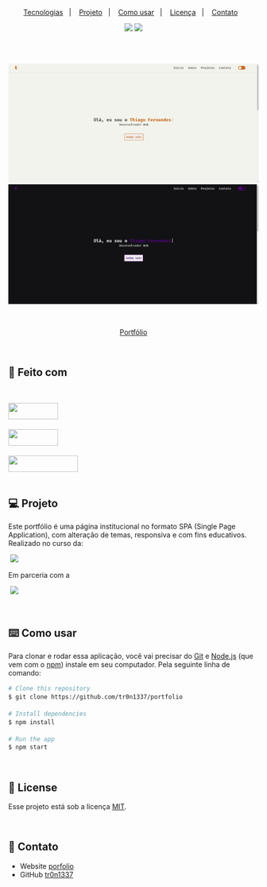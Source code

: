 <p align="center">
  <a href="#-feito-com">Tecnologias</a>&nbsp;&nbsp;&nbsp;|&nbsp;&nbsp;&nbsp;
  <a href="#-projeto">Projeto</a>&nbsp;&nbsp;&nbsp;|&nbsp;&nbsp;&nbsp;
  <a href="#%EF%B8%8F-como-usar">Como usar</a>&nbsp;&nbsp;&nbsp;|&nbsp;&nbsp;&nbsp;
  <a href="#-license">Licença</a>&nbsp;&nbsp;&nbsp;|&nbsp;&nbsp;&nbsp;
  <a href="#-contato">Contato</a>&nbsp;&nbsp;&nbsp;
</p>

<p align="center"><img src="https://img.shields.io/static/v1?label=PRs&message=A%20Liga%20Digital&color=C06014&labelColor=424642"></img>
<img src="https://img.shields.io/static/v1?label=license&message=MIT&color=C06014&labelColor=424642"></img>
</p>

<br>
<br>


![screenshot](/.github/overview1.png)
![screenshot](/.github/overview2.png)

<br>
  
<p align="center">
  <a href="https://portfolio-pzm6mmild-tr0n1337.vercel.app/">Portfólio</a>
</p>

<br>

## 🚀 Feito com
<br>

<a href="https://developer.mozilla.org/pt-BR/docs/Web/HTML"><img width="100px" height="33px" src="https://img.shields.io/badge/HTML5-E34F26?style=for-the-badge&logo=html5&logoColor=white"/></a><br><br>
<a href="https://developer.mozilla.org/docs/Web/CSS"><img width="100px" height="33px" src="https://img.shields.io/badge/CSS3-1572B6?style=for-the-badge&logo=css3&logoColor=white"/></a><br><br>
<a href="https://developer.mozilla.org/docs/orphaned/Web/JavaScript"><img width="140px" height="33px" src="https://img.shields.io/badge/JavaScript-323330?style=for-the-badge&logo=javascript&logoColor=F7DF1E"/></a><br><br>

## 💻 Projeto
Este portfólio é uma página institucional no formato SPA (Single Page Application), com alteração de temas, responsiva e com fins educativos. 
Realizado no curso da:<p>&nbsp;<img src="https://img.shields.io/static/v1?label=&message=A%20Liga%20Digital&color=C06014&labelColor=0000"></p>
Em parceria com a 
<p>&nbsp;<img src="https://img.shields.io/static/v1?label=&message=Driven.cx&color=07a377&labelColor=0000"></p>
<br>

## ⌨️ Como usar

Para clonar e rodar essa aplicação, você vai precisar do [Git](https://git-scm.com) e [Node.js](https://nodejs.org/en/download/) (que vem com o  [npm](http://npmjs.com)) instale em seu computador. Pela seguinte linha de comando:

```bash
# Clone this repository
$ git clone https://github.com/tr0n1337/portfolio

# Install dependencies
$ npm install

# Run the app
$ npm start
```

<br>

## 📝 License
Esse projeto está sob a licença [MIT](https://choosealicense.com/licenses/mit/). 

<br>

## 📱 Contato

- Website [porfolio](https://portfolio-tr0n1337.vercel.app/)
- GitHub [tr0n1337](https://github.com/tr0n1337/)
